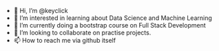 - 👋 Hi, I’m @keyclick
- 👀 I’m interested in learning about Data Science and Machine Learning
- 🌱 I’m currently doing a bootstrap course on Full Stack Development
- 💞️ I’m looking to collaborate on practise projects.
- 📫 How to reach me via github itself

<!---
keyclick/keyclick is a ✨ special ✨ repository because its `README.md` (this file) appears on your GitHub profile.
You can click the Preview link to take a look at your changes.
--->
